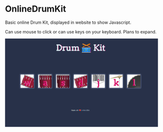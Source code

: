 # OnlineDrumKit

Basic online Drum Kit, displayed in website to show Javascript.

Can use mouse to click or can use keys on your keyboard. Plans to expand.

![ConstructionWebsite](https://github.com/whitehatws/OnlineDrumKit/blob/main/drumKitScreenshot.png)
